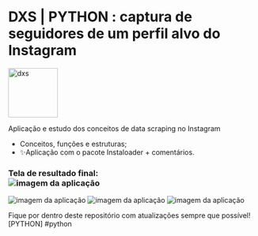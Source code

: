 # DXS | PYTHON : captura de seguidores de um perfil alvo do Instagram
<img src="https://dataxstudios.com.br/assets/images/logo_DXS_400_190.png" alt="dxs" width="100"/> 

Aplicação e estudo dos conceitos de data scraping no Instagram

- Conceitos, funções e estruturas;
- ✨Aplicação com o pacote Instaloader + comentários.

### Tela de resultado final:<br>![imagem da aplicação](https://dataxstudios.com.br/assets/images/github/python_instagram_data_scraping_1.PNG)
![imagem da aplicação](https://dataxstudios.com.br/assets/images/github/python_instagram_data_scraping_2.PNG)
![imagem da aplicação](https://dataxstudios.com.br/assets/images/github/python_instagram_data_scraping_3.PNG)
![imagem da aplicação](https://dataxstudios.com.br/assets/images/github/python_instagram_data_scraping_4.PNG)

Fique por dentro deste repositório com atualizações sempre que possível!<br>[PYTHON] #python



